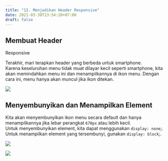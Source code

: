 ```yaml
---
title: "12. Menjadikan Header Responsive"
date: 2021-03-30T23:54:20+07:00
draft: false
---
```


## Membuat Header

Responsive

Terakhir, mari terapkan header yang berbeda untuk smartphone.  
Karena keseluruhan menu tidak muat dilayar kecil seperti smartphone, kita akan memindahkan menu ini dan menampilkannya di ikon menu. Dengan cara ini, menu hanya akan muncul jika ikon ditekan.

![](https://d2aj9sy12tbpym.cloudfront.net/progate/shared/images/slide/html/study/3/1580979435264.png)

## Menyembunyikan dan Menampilkan Element

Kita akan menyembunyikan ikon menu secara default dan hanya menampilkannya jika lebar perangkat `670px` atau lebih kecil.  
Untuk menyembunyikan element, kita dapat menggunakan `display: none`;. Untuk menampilkan element yang tersembunyi, gunakan `display: block`;.

![](https://d2aj9sy12tbpym.cloudfront.net/progate/shared/images/slide/html/study/3/158279085953.png)

![](https://d2aj9sy12tbpym.cloudfront.net/progate/shared/images/slide/html/study/3/1580979465332.png)
